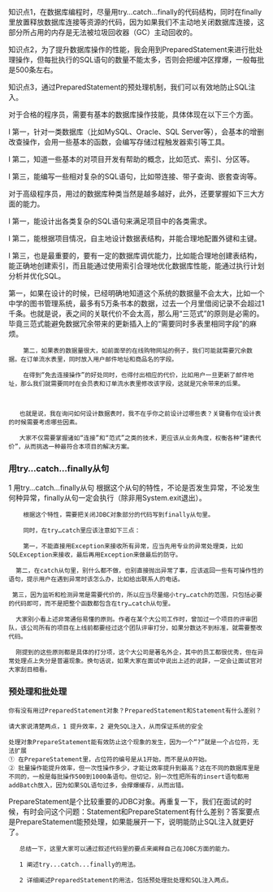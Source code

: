 知识点1，在数据库编程时，尽量用try…catch…finally的代码结构，同时在finally里放置释放数据库连接等资源的代码，因为如果我们不主动地关闭数据库连接，这部分所占用的内存是无法被垃圾回收器（GC）主动回收的。

知识点2，为了提升数据库操作的性能，我会用到PreparedStatement来进行批处理操作，但每批执行的SQL语句的数量不能太多，否则会把缓冲区撑爆，一般每批是500条左右。

知识点3，通过PreparedStatement的预处理机制，我们可以有效地防止SQL注入。


对于合格的程序员，需要有基本的数据库操作技能，具体体现在以下三个方面。

l  第一，针对一类数据库（比如MySQL、Oracle、SQL Server等），会基本的增删改查操作，会用一些基本的函数，会编写存储过程触发器索引等工具。

l  第二，知道一些基本的对项目开发有帮助的概念，比如范式、索引、分区等。

l  第三，能编写一些相对复杂的SQL语句，比如带连接、带子查询、嵌套查询等。

对于高级程序员，用过的数据库种类当然是越多越好，此外，还要掌握如下三大方面的能力。

l  第一，能设计出各类复杂的SQL语句来满足项目中的各类需求。

l  第二，能根据项目情况，自主地设计数据表结构，并能合理地配置外键和主键。

l  第三，也是最重要的，要有一定的数据库调优能力，比如能合理地创建表结构，能正确地创建索引，而且能通过使用索引合理地优化数据库性能，能通过执行计划分析并优化SQL。


第一，如果在设计的时候，已经明确地知道这个系统的数据量不会太大，比如一个中学的图书管理系统，最多有5万条书本的数据，过去一个月里借阅记录不会超过1千条。也就是说，表之间的关联代价不会太高，那么用“三范式”的原则是必需的。毕竟三范式能避免数据冗余带来的更新插入上的“需要同时多表里相同字段”的麻烦。

        第二，如果表的数据量很大，如前面举的在线购物网站的例子，我们可能就需要冗余数据。在订单流水表里，同时放入用户邮件地址和商品名的字段。

        在得到“免去连接操作”的好处同时，也得付出相应的代价，比如用户一旦更新了邮件地址，那么我们就需要同时在会员表和订单流水表里修改该字段，这就是冗余带来的后果。

        

       也就是说，我在询问如何设计数据表时，我不在乎你之前设计过哪些表？关键看你在设计表的时候需要考虑哪些因素。

       大家不仅需要掌握诸如“连接”和“范式”之类的技术，更应该从业务角度，权衡各种“建表代价”，从而挑选一种最符合本项目的解决方案。


### 用try…catch…finally从句
1  用try…catch…finally从句
       根据这个从句的特性，不论是否发生异常，不论发生何种异常，finally从句一定会执行（除非用System.exit退出）。

        根据这个特性，需要把关闭JDBC对象部分的代码写到finally从句里。

        同时，在try…catch里应该注意如下三点：

        第一，不能直接用Exception来接收所有异常，应当先用专业的异常处理类，比如SQLException来接收，最后再用Exception来做最后的防守。

      第二，在catch从句里，别什么都不做，也别直接抛出异常了事，应该返回一些有可操作性的语句，提示用户在遇到异常时该怎么办，比如给出联系人的电话。

     第三，因为监听和检测异常是需要代价的，所以应当尽量缩小try…catch的范围，只包括必要的代码即可，而不是把整个函数都包含在try…catch从句里。

      大家别小看上述非常通俗易懂的原则。作者在某个大公司工作时，曾加过一个项目的评审团队，该公司所有的项目在上线前都要经过这个团队评审打分，如果分数达不到标准，就需要整改代码。

      刚提到的这些原则都是具体的打分项，这个大公司是著名外企，其中的员工都很优秀，但在异常处理点上失分是普遍现象。换句话说，如果大家在面试中说出上述的说辞，一定会让面试官对大家刮目相看。

###  预处理和批处理

    你有没有用过PreparedStatement对象？PreparedStatement和Statement有什么差别？

    请大家说清楚两点，1 提升效率，2 避免SQL注入，从而保证系统的安全

    处理对象PrepareStatement能有效防止这个现象的发生，因为一个“?”就是一个占位符，无法扩展
    ① 在PrepareStatement里，占位符的编号是从1开始，而不是从0开始。
    ② 批量操作能提升效率，但一次性操作多少，才能让效率提升到最高？这在不同的数据库里是不同的，一般是每批操作500到1000条语句。但切记，别一次性把所有的insert语句都用addBatch放入，因为如果SQL语句过多，会撑爆缓存，从而出错。

  PrepareStatement是个比较重要的JDBC对象。再重复一下，我们在面试的时候，有时会问这个问题：Statement和PrepareStatement有什么差别？答案要点是PrepareStatement能预处理，如果能展开一下，说明能防止SQL注入就更好了。

       总结一下，这里大家可以通过叙述代码里的要点来阐释自己在JDBC方面的能力。

       1 阐述try...catch...finally的用法。

       2 详细阐述PreparedStatement的用法，包括预处理批处理和SQL注入两点。